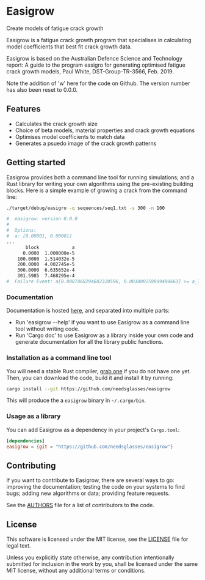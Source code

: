 # Easigrow
Create models of fatigue crack growth

Easigrow is a fatigue crack growth program that specialises in
calculating model coefficients that best fit crack growth data.

Easigrow is based on the Australian Defence Science and Technology report:
A guide to the program easigro for generating optimised fatigue crack
growth models, Paul White, DST-Group-TR-3566, Feb. 2019.

Note the addition of 'w' here for the code on Github.
The version number has also been reset to 0.0.0. 

## Features

- Calculates the crack growth size
- Choice of beta models, material properties and crack growth equations
- Optimises model coefficients to match data
- Generates a psuedo image of the crack growth patterns

## Getting started

Easigrow provides both a command line tool for running simulations;
and a Rust library for writing your own algorithms using the
pre-existing building blocks. Here is a simple example of growing a crack from the command line:

```bash
./target/debug/easigro -q sequences/seq1.txt -s 300 -n 100

#  easigrow: version 0.0.0
#  
#  Options: 
#  a: [0.00001, 0.00001]
...
       block            a 
      0.0000  1.000000e-5 
    100.0000  1.514032e-5 
    200.0000  4.002745e-5 
    300.0000  6.635652e-4 
    301.5985  7.468295e-4 
#  Failure Event: a[0.0007468294682320596, 0.001000259809490663] >= a_limit[0.001, 0.001]
```

### Documentation

Documentation is hosted
[here](http://needsglasses.github.io/easigrow), and separated into
multiple parts:

- Run 'easigrow --help'
  if you want to use Easigrow as a command line tool
  without writing code.
- Run 'Cargo doc' to use Easigrow as a library inside your own code
  and generate documentation for all the library public functions.

### Installation as a command line tool

You will need a stable Rust compiler, [grab one][Rust] if you do not have one
yet. Then, you can download the code, build it and install it by running:

```bash
cargo install --git https://github.com/needsglasses/easigrow
```

This will produce the a `easigrow` binary in `~/.cargo/bin`.

### Usage as a library

You can add Easigrow as a dependency in your project's `Cargo.toml`:

```toml
[dependencies]
easigrow = {git = "https://github.com/needsglasses/easigrow"}
```

## Contributing

If you want to contribute to Easigrow, there are several ways to go:
improving the documentation; testing the code on your systems to find
bugs; adding new algorithms or data; providing feature requests.

See the [AUTHORS](AUTHORS) file for a list of contributors to the code.

## License

This software is licensed under the MIT license, see the
[LICENSE](LICENSE) file for legal text.

Unless you explicitly state otherwise, any contribution intentionally submitted
for inclusion in the work by you, shall be licensed under the same MIT license,
without any additional terms or conditions.

[Rust]: https://www.rust-lang.org/downloads.html
[issues]: https://github.com/needsglasses/easigrow/issues/new
[contributing]: Contributing.md
[user_manual]: http://needsglasses.github.io/easigrow/latest/book/
[devdoc]: http://needsglasses.github.io/easigrow/latest/easigrow/
